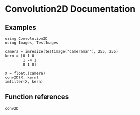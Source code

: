 # Convolution2D Documentation

## Examples

```@example
using Convolution2D
using Images, TestImages

camera = imresize(testimage("cameraman"), 255, 255)
kern = [0 1 0
		1 -4 1
		0 1 0]

X = float.(camera)
conv2D(X, kern)
imfilter(X, kern)
```

## Function references

```@docs
conv2D
```
